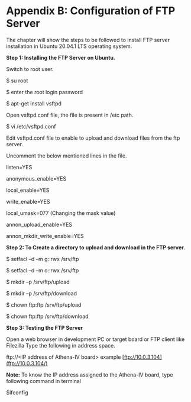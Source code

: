 # Appendix B: Configuration of FTP Server

The chapter will show the steps to be followed to install FTP server installation in Ubuntu 20.04.1 LTS operating system.

**Step 1: Installing the FTP Server on Ubuntu.**

Switch to root user.

$ su root

$ enter the root login password

$ apt-get install vsftpd

Open vsftpd.conf file, the file is present in /etc path.

$ vi /etc/vsftpd.conf

 Edit vsftpd.conf file to enable to upload and download files from the ftp server.

Uncomment the below mentioned lines in the file.

listen=YES

 anonymous\_enable=YES

 local\_enable=YES

 write\_enable=YES

 local\_umask=077 \(Changing the mask value\)

 annon\_upload\_enable=YES

 annon\_mkdir\_write\_enable=YES

**Step 2: To Create a directory to upload and download in the FTP server.**

$ setfacl –d –m g::rwx /srv/ftp

$ setfacl –d –m o::rwx /srv/ftp

$ mkdir –p /srv/ftp/upload

$ mkdir –p /srv/ftp/download

$ chown ftp:ftp /srv/ftp/upload

 $ chown ftp:ftp /srv/ftp/download

**Step 3: Testing the FTP Server**

Open a web browser in development PC or target board or FTP client like Filezilla Type the following in address space.

ftp://&lt;IP address of Athena-IV board&gt; example [ftp://10.0.3.104](ftp://10.0.3.104/)

**Note:** To know the IP address assigned to the Athena-IV board, type following command in terminal

$ifconfig



